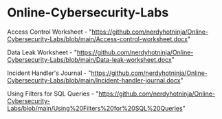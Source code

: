 # Online-Cybersecurity-Labs

Access Control Worksheet - "https://github.com/nerdyhotninja/Online-Cybersecurity-Labs/blob/main/Access-control-worksheet.docx"

Data Leak Worksheet - "https://github.com/nerdyhotninja/Online-Cybersecurity-Labs/blob/main/Data-leak-worksheet.docx"

Incident Handler's Journal - "https://github.com/nerdyhotninja/Online-Cybersecurity-Labs/blob/main/Incident-handler-journal.docx"

Using Filters for SQL Queries - "https://github.com/nerdyhotninja/Online-Cybersecurity-Labs/blob/main/Using%20Filters%20for%20SQL%20Queries"
